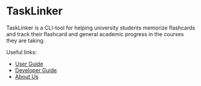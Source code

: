 # TaskLinker

TaskLinker is a CLI-tool for helping university students memorize flashcards
and track their flashcard and general academic progress in the courses they are
taking.

Useful links:
* [User Guide](UserGuide.md)
* [Developer Guide](DeveloperGuide.md)
* [About Us](AboutUs.md)
